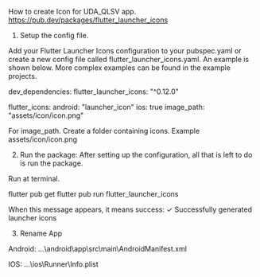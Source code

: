 How to create Icon for UDA_QLSV app.
https://pub.dev/packages/flutter_launcher_icons
1. Setup the config file.
 
Add your Flutter Launcher Icons configuration to your pubspec.yaml or create a new config file called flutter_launcher_icons.yaml. An example is shown below. More complex examples can be found in the example projects.

dev_dependencies:
  flutter_launcher_icons: "^0.12.0"

flutter_icons:
  android: "launcher_icon"
  ios: true
  image_path: "assets/icon/icon.png"
  
For image_path. Create a folder containing icons. Example assets/icon/icon.png

2. Run the package:
After setting up the configuration, all that is left to do is run the package.

Run at terminal.

flutter pub get
flutter pub run flutter_launcher_icons

When this message appears, it means success:
✓ Successfully generated launcher icons

3. Rename App

Android: …\android\app\src\main\AndroidManifest.xml

IOS: …\ios\Runner\Info.plist


